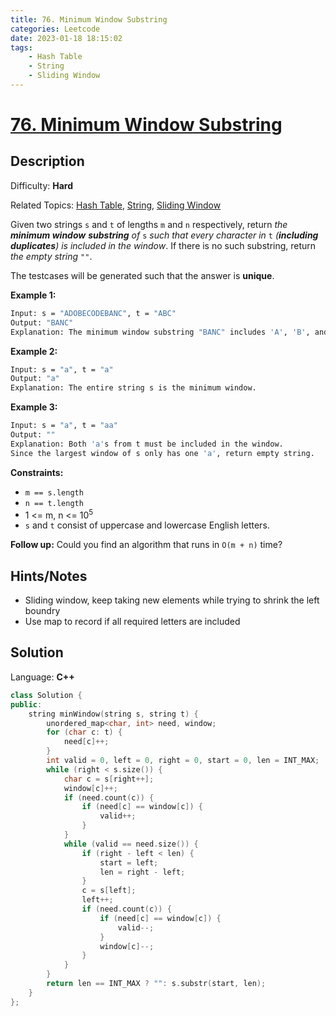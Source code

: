 ```yaml
---
title: 76. Minimum Window Substring
categories: Leetcode
date: 2023-01-18 18:15:02
tags:
    - Hash Table
    - String
    - Sliding Window
---
```


# [76\. Minimum Window Substring](https://leetcode.com/problems/minimum-window-substring/)

## Description

Difficulty: **Hard**

Related Topics: [Hash Table](https://leetcode.com/tag/hash-table/), [String](https://leetcode.com/tag/string/), [Sliding Window](https://leetcode.com/tag/sliding-window/)

Given two strings `s` and `t` of lengths `m` and `n` respectively, return _the **minimum window**_ <span data-keyword="substring-nonempty">**_substring_**</span> _of_ `s` _such that every character in_ `t` _(**including duplicates**) is included in the window_. If there is no such substring, return _the empty string_ `""`.

The testcases will be generated such that the answer is **unique**.

**Example 1:**

```bash
Input: s = "ADOBECODEBANC", t = "ABC"
Output: "BANC"
Explanation: The minimum window substring "BANC" includes 'A', 'B', and 'C' from string t.
```

**Example 2:**

```bash
Input: s = "a", t = "a"
Output: "a"
Explanation: The entire string s is the minimum window.
```

**Example 3:**

```bash
Input: s = "a", t = "aa"
Output: ""
Explanation: Both 'a's from t must be included in the window.
Since the largest window of s only has one 'a', return empty string.
```

**Constraints:**

* `m == s.length`
* `n == t.length`
* 1 <= m, n <= 10<sup>5</sup>
* `s` and `t` consist of uppercase and lowercase English letters.

**Follow up:** Could you find an algorithm that runs in `O(m + n)` time?

## Hints/Notes

* Sliding window, keep taking new elements while trying to shrink the left boundry
* Use map to record if all required letters are included

## Solution

Language: **C++**

```C++
class Solution {
public:
    string minWindow(string s, string t) {
        unordered_map<char, int> need, window;
        for (char c: t) {
            need[c]++;
        }
        int valid = 0, left = 0, right = 0, start = 0, len = INT_MAX;
        while (right < s.size()) {
            char c = s[right++];
            window[c]++;
            if (need.count(c)) {
                if (need[c] == window[c]) {
                    valid++;
                }
            }
            while (valid == need.size()) {
                if (right - left < len) {
                    start = left;
                    len = right - left;
                }
                c = s[left];
                left++;
                if (need.count(c)) {
                    if (need[c] == window[c]) {
                        valid--;
                    }
                    window[c]--;
                }
            }
        }
        return len == INT_MAX ? "": s.substr(start, len);
    }
};
```
